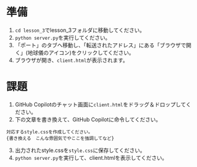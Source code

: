 # 準備
1. `cd lesson_3`でlesson_3フォルダに移動してください。
2. `python server.py`を実行してください。
3. 「ポート」のタブへ移動し、「転送されたアドレス」にある「ブラウザで開く」(地球儀のアイコン)をクリックしてください。
4. ブラウザが開き、`client.html`が表示されます。

# 課題
1. GitHub Copilotのチャット画面に`client.html`をドラッグ＆ドロップしてください。
2. 下の文章を書き換えて、GitHub Copilotに命令してください。
```text
対応するstyle.cssを作成してください。
{書き換える　こんな雰囲気でやここを強調してなど}
```
3. 出力されたstyle.cssを`style.css`に保存してください。
4. `python server.py`を実行して、client.htmlを表示してください。